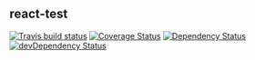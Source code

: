 
## react-test

[![Travis build status](https://travis-ci.org/markoniemi/react-test.svg?branch=master)](https://travis-ci.org/markoniemi/react-test)
[![Coverage Status](https://img.shields.io/coveralls/markoniemi/react-test/master.svg)](https://coveralls.io/r/markoniemi/react-test?branch=master)
[![Dependency Status](https://david-dm.org/markoniemi/react-test.svg)](https://david-dm.org/markoniemi/react-test)
[![devDependency Status](https://david-dm.org/markoniemi/react-test/dev-status.svg)](https://david-dm.org/markoniemi/react-test#info=devDependencies)